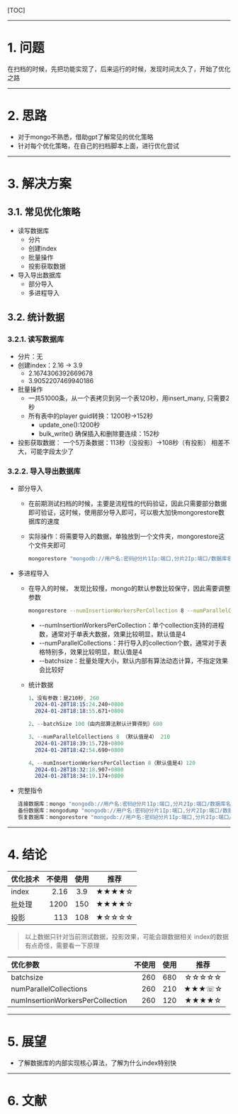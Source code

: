 [TOC]

------------------------------------------------------------------------------

# 1. 问题

在扫档的时候，先把功能实现了，后来运行的时候，发现时间太久了，开始了优化之路

------------------------------------------------------------------------------

# 2. 思路

* 对于mongo不熟悉，借助gpt了解常见的优化策略
* 针对每个优化策略，在自己的扫档脚本上面，进行优化尝试

------------------------------------------------------------------------------

# 3. 解决方案

## 3.1. 常见优化策略

* 读写数据库
  * 分片
  * 创建index
  * 批量操作
  * 投影获取数据
* 导入导出数据库
  * 部分导入
  * 多进程导入

## 3.2. 统计数据

### 3.2.1. 读写数据库

* 分片：无
* 创建index：2.16 -> 3.9
  * 2.1674306392669678
  * 3.9052207469940186
* 批量操作
  * 一共51000条，从一个表拷贝到另一个表120秒，用insert_many, 只需要2秒
  * 所有表中的player guid转换：1200秒->152秒
    * update_one():1200秒
    * bulk_write() 确保插入和删除要连续：152秒
* 投影获取数据：
  一个5万条数据：113秒（没投影）->108秒（有投影）
  相差不大，可能字段太少了

### 3.2.2. 导入导出数据库

* 部分导入
  * 在前期测试扫档的时候，主要是流程性的代码验证，因此只需要部分数据即可验证，这时候，使用部分导入即可，可以极大加快mongorestore数据库的速度
  * 实际操作：将需要导入的数据，单独放到一个文件夹，mongorestore这个文件夹即可

    ~~~sh
    mongorestore "mongodb://用户名:密码@分片1Ip:端口,分片2Ip:端口/数据库名" 包含部分数据的文件夹
    ~~~

* 多进程导入
  * 在导入的时候， 发现比较慢，mongo的默认参数比较保守，因此需要调整参数

    ~~~sh
    mongorestore --numInsertionWorkersPerCollection 8 --numParallelCollections 8 --batchSize 100  "mongodb://用户名:密码@分片1ip:端口,分片2ip:端口/数据" 目录
    ~~~

    * --numInsertionWorkersPerCollection：单个collection支持的进程数，通常对于单表大数据，效果比较明显，默认值是4
    * --numParallelCollections：并行导入的collection个数，通常对于表格特别多，效果比较明显，默认值是4
    * --batchsize：批量处理大小，默认内部有算法动态计算，不指定效果会比较好
  * 统计数据

    ~~~s
    1、没有参数：是210秒, 260
      2024-01-28T18:15:24.240+0800
      2024-01-28T18:18:55.671+0800

    2、--batchSize 100（由内部算法默认计算得到）680

    3、--numParallelCollections 8 （默认值是4） 210
      2024-01-28T18:39:15.728+0800
      2024-01-28T18:42:54.690+0800

    4、--numInsertionWorkersPerCollection 8（默认值是4）120
      2024-01-28T18:32:18.907+0800
      2024-01-28T18:34:19.174+0800
    ~~~

* 完整指令

    ~~~sh
    连接数据库：mongo "mongodb://用户名:密码@分片1Ip:端口,分片2Ip:端口/数据库名"
    备份数据库：mongodump "mongodb://用户名:密码@分片1Ip:端口,分片2Ip:端口/数据库名" --out /home/data/
    恢复数据库：mongorestore "mongodb://用户名:密码@分片1Ip:端口,分片2Ip:端口/数据库名" /home/data/数据库名
    ~~~

------------------------------------------------------------------------------

# 4. 结论

| 优化技术 | 不使用 | 使用 | 推荐 |
| :-----| ----: | :----: | :----: |
| index | 2.16 | 3.9 | &#9733;&#9733;&#9733;&#9733;&#9734; |
| 批处理 | 1200 | 150 | &#9733;&#9733;&#9733;&#9733;&#9734; |
| 投影  |  113 | 108 | &#9733;&#9734;&#9734;&#9734;&#9734; |

> 以上数据只针对当前测试数据，投影效果，可能会跟数据相关
> index的数据有点奇怪，需要看一下原理

| 优化参数 | 不使用 | 使用 | 推荐 |
| :-----| ----: | :----: | :----: |
| batchsize | 260 | 680 | &#9734;&#9734;&#9734;&#9734;&#9734; |
| numParallelCollections | 260 | 210 | &#9733;&#9733;&#9733;&#9743;&#9734; |
| numInsertionWorkersPerCollection | 260 | 120 | &#9733;&#9733;&#9733;&#9733;&#9734; |

------------------------------------------------------------------------------

# 5. 展望

* 了解数据库的内部实现核心算法，了解为什么index特别快

------------------------------------------------------------------------------

# 6. 文献
